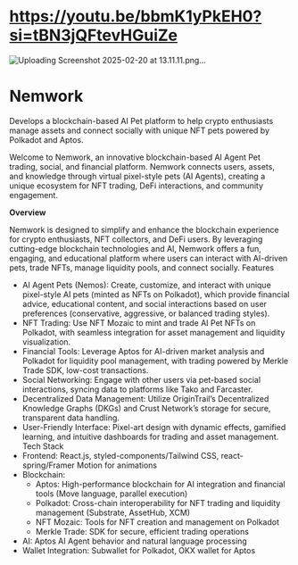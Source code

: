 # https://youtu.be/bbmK1yPkEH0?si=tBN3jQFtevHGuiZe
![Uploading Screenshot 2025-02-20 at 13.11.11.png…]()


# Nemwork

Develops a blockchain-based AI Pet platform to help crypto enthusiasts manage assets and connect socially with unique NFT pets powered by Polkadot and Aptos.

Welcome to Nemwork, an innovative blockchain-based AI Agent Pet trading, social, and financial platform. 
Nemwork connects users, assets, and knowledge through virtual pixel-style pets (AI Agents), creating a unique ecosystem for NFT trading, DeFi interactions, and community engagement.

**Overview**

Nemwork is designed to simplify and enhance the blockchain experience for crypto enthusiasts, NFT collectors, and DeFi users. By leveraging cutting-edge blockchain technologies and AI, Nemwork offers a fun, engaging, and educational platform where users can interact with AI-driven pets, trade NFTs, manage liquidity pools, and connect socially.
Features
* AI Agent Pets (Nemos): Create, customize, and interact with unique pixel-style AI pets (minted as NFTs on Polkadot), which provide financial advice, educational content, and social interactions based on user preferences (conservative, aggressive, or balanced trading styles).
* NFT Trading: Use NFT Mozaic to mint and trade AI Pet NFTs on Polkadot, with seamless integration for asset management and liquidity visualization.
* Financial Tools: Leverage Aptos for AI-driven market analysis and Polkadot for liquidity pool management, with trading powered by Merkle Trade SDK, low-cost transactions.
* Social Networking: Engage with other users via pet-based social interactions, syncing data to platforms like Tako and Farcaster.
* Decentralized Data Management: Utilize OriginTrail’s Decentralized Knowledge Graphs (DKGs) and Crust Network’s storage for secure, transparent data handling.
* User-Friendly Interface: Pixel-art design with dynamic effects, gamified learning, and intuitive dashboards for trading and asset management.
Tech Stack
* Frontend: React.js, styled-components/Tailwind CSS, react-spring/Framer Motion for animations
* Blockchain:
    * Aptos: High-performance blockchain for AI integration and financial tools (Move language, parallel execution)
    * Polkadot: Cross-chain interoperability for NFT trading and liquidity management (Substrate, AssetHub, XCM)
    * NFT Mozaic: Tools for NFT creation and management on Polkadot
    * Merkle Trade: SDK for secure, efficient trading operations
* AI: Aptos AI Agent behavior and natural language processing
* Wallet Integration: Subwallet for Polkadot, OKX wallet for Aptos
